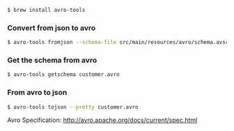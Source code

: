 ```bash
$ brew install avro-tools
```

### Convert from json to avro

```bash
$ avro-tools fromjson --schema-file src/main/resources/avro/schema.avsc customer.json > customer.avro
```

### Get the schema from avro

```bash
$ avro-tools getschema customer.avro
```

### From avro to json

```bash
$ avro-tools tojson --pretty customer.avro
```


Avro Specification:
http://avro.apache.org/docs/current/spec.html